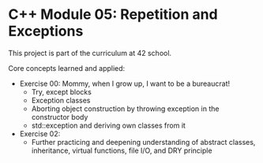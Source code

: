 # C++ Module 05: Repetition and Exceptions

This project is part of the curriculum at 42 school.

Core concepts learned and applied:
- Exercise 00: Mommy, when I grow up, I want to be a bureaucrat!
  - Try, except blocks
  - Exception classes
  - Aborting object construction by throwing exception in the constructor body
  - std::exception and deriving own classes from it
- Exercise 02:
  - Further practicing and deepening understanding of abstract classes, inheritance, virtual functions, file I/O, and DRY principle
